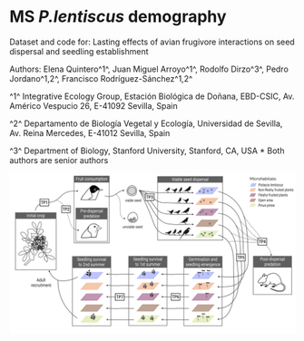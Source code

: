 # MS *P.lentiscus* demography

Dataset and code for: Lasting effects of avian frugivore interactions on seed dispersal and seedling establishment

Authors: Elena Quintero^1^, Juan Miguel Arroyo^1^, Rodolfo Dirzo^3^, Pedro Jordano^1,2^, Francisco Rodríguez-Sánchez^1,2^

^1^ Integrative Ecology Group, Estación Biológica de Doñana, EBD-CSIC, Av. Américo Vespucio 26, E-41092 Sevilla, Spain

^2^ Departamento de Biología Vegetal y Ecología, Universidad de Sevilla, Av. Reina Mercedes, E-41012 Sevilla, Spain

^3^ Department of Biology, Stanford University, Stanford, CA, USA \* Both authors are senior authors

![](figs/Fig_1_conceptual.png)
